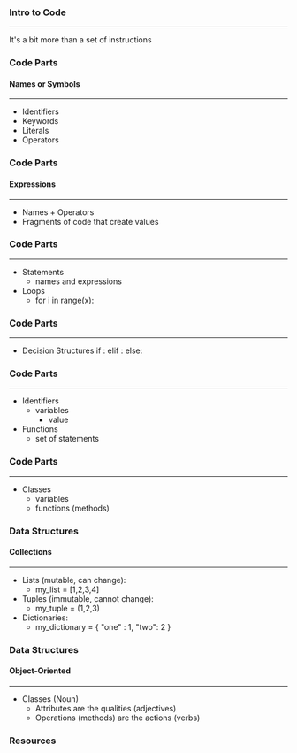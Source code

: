 <!-- .slide: data-background-image="images/py-clouds.jpg" style="color:black" -->
### Intro to Code <!-- .element: style="color:black" -->
---

It's a bit more than a set of instructions



### Code Parts
#### Names or Symbols
---
* Identifiers
* Keywords
* Literals
* Operators


### Code Parts
#### Expressions
---
* Names + Operators
* Fragments of code that create values


### Code Parts
---
* Statements
  * names and expressions
* Loops
  * for i in range(x):


### Code Parts
---
* Decision Structures
if <cond>:
  <statements>
elif <cond2>:
  <statements>
else:
  <statements>


### Code Parts
---
* Identifiers
  * variables
    * value
* Functions
  * set of statements


### Code Parts
---
* Classes
  * variables
  * functions (methods)



### Data Structures
#### Collections
---
* Lists (mutable, can change):
  * my_list = [1,2,3,4]
* Tuples (immutable, cannot change):
  * my_tuple = (1,2,3)
* Dictionaries:
  * my_dictionary = { "one" : 1, "two": 2 }


### Data Structures
#### Object-Oriented
---
* Classes (Noun)
  * Attributes are the qualities (adjectives)
  * Operations (methods) are the actions (verbs)



### Resources

